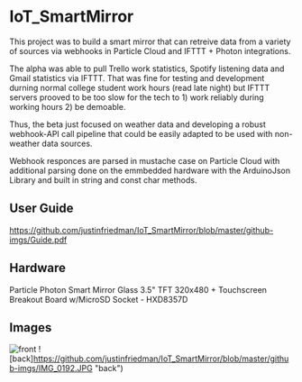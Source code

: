 # IoT_SmartMirror
This project was to build a smart mirror that can retreive data from a variety of sources via webhooks in Particle Cloud and IFTTT + Photon integrations. 

The alpha was able to pull Trello work statistics, Spotify listening data and Gmail statistics via IFTTT. That was fine for testing and development durning normal college student work hours (read late night) but IFTTT servers prooved to be too slow for the tech to 1) work reliably during working hours 2) be demoable. 

Thus, the beta just focused on weather data and developing a robust webhook-API call pipeline that could be easily adapted to be used with non-weather data sources. 

Webhook responces are parsed in mustache case on Particle Cloud with additional parsing done on the emmbedded hardware with the ArduinoJson Library and built in string and const char methods. 

## User Guide 
https://github.com/justinfriedman/IoT_SmartMirror/blob/master/github-imgs/Guide.pdf
## Hardware

Particle Photon 
Smart Mirror Glass
3.5" TFT 320x480 + Touchscreen Breakout Board w/MicroSD Socket - HXD8357D

## Images
![front](https://github.com/justinfriedman/IoT_SmartMirror/blob/master/github-imgs/IMG_7566.JPG "front")
![back]https://github.com/justinfriedman/IoT_SmartMirror/blob/master/github-imgs/IMG_0192.JPG "back")


